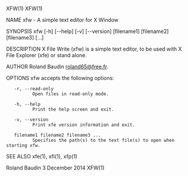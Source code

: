 XFW(1)                                                                                                                                      XFW(1)

NAME
       xfw - A simple text editor for X Window

SYNOPSIS
       xfw [-h] [--help] [-v] [--version] [filename1] [filename2] [filename3] [...]

DESCRIPTION
       X File Write (xfw) is a simple text editor, to be used with X File Explorer (xfe) or stand alone.

AUTHOR
       Roland Baudin <roland65@free.fr>.

OPTIONS
       xfw accepts the following options:

       -r, --read-only
              Open files in read-only mode.

       -h, --help
              Print the help screen and exit.

       -v, --version
              Print xfe version information and exit.

       filename1 filename2 filename3 ...
              Specifies the path(s) to the text file(s) to open when starting xfw.

SEE ALSO
       xfe(1), xfi(1), xfp(1)

Roland Baudin                                                     3 December 2014                                                           XFW(1)
